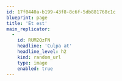 ```yaml
---
id: 17f0440a-b199-43f8-8c6f-5db881768c1c
blueprint: page
title: 'Et est'
main_replicator:
  -
    id: RUM2QzFN
    headline: 'Culpa at'
    headline_level: h2
    kind: random_url
    type: image
    enabled: true
---
```

